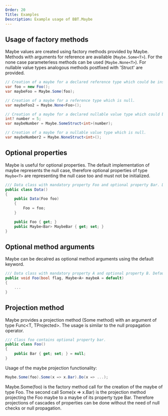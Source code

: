 ```yaml
---
Order: 20
Title: Examples
Description: Example usage of BBT.Maybe
---
```


## Usage of factory methods

Maybe values are created using factory methods provided by Maybe. Methods with arguments for reference are available (`Maybe.Some<T>`).
For the none case parameterless methods can be used (`Maybe.None<T>`).
For nullable value types analogous methods postfixed with 'Struct' are provided.

```csharp
// Creation of a maybe for a declared reference type which could be instantiated or not.
var foo = new Foo();
var maybeFoo = Maybe.Some(foo);

// Creation of a maybe for a reference type which is null.
var maybeFoo2 = Maybe.None<Foo>();

// Creation of a maybe for a declared nullable value type which could be instantiated or not.
int? number = 5;
var maybeNumber = Maybe.SomeStruct<int>(number);

// Creation of a maybe for a nullable value type which is null.
var maybeNumber2 = Maybe.NoneStruct<int>();
```

## Optional properties

Maybe is useful for optional properties. The default implementation of maybe represents the null case, therefore optional properties of type `Maybe<T>` are representing the null case too and must not be initialized.

```csharp
/// Data class with mandatory property Foo and optional property Bar. Default of Bar is null.
public class Data()
{
    public Data(Foo foo)
    {
        Foo = foo;
    }

    public Foo { get; }
    public Maybe<Bar> MaybeBar { get; set; }
}
```

## Optional method arguments

Maybe can be decalred as optional method arguments using the default keyword.

```csharp
/// Data class with mandatory property A and optional property B. Default of B is null.
public void Foo(bool flag, Maybe<A> maybeA = default)
{
    ...
}
```

## Projection method

Maybe provides a projection method (Some method) with an argument of type Func<T, TProjected>.
The usage is similar to the null propagation operator.

```csharp
/// Class foo contains optional property bar.
public class Foo()
{
    public Bar { get; set; } = null;
}
```

 Usage of the maybe projection functionality:

```csharp
Maybe.Some(foo).Some(x => x.Bar).Do(x => ...);
```

Maybe.Some(foo) is the factory method call for the creation of the maybe of type Foo.
The second call Some(x => x.Bar) is the projection method projecting the Foo maybe to a maybe of its property type Bar.
Therefore projections of cascades of properties can be done without the need of null checks or null propagation.